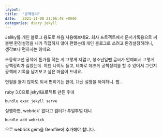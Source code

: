 ```yaml
---
layout: 
title:  "공책정리"
date:   2021-11-08 21:06:48 +0900
categories: diary jekyll
---
```


Jellky를 개인 블로그 용도로 처음 사용해보네요.
회사 프로젝트에서 문서기록용으로 써볼땐 환경설정을 내가 직접하지 않아 편했는데
개인 블로그로 쓰려고 환경설정하려니, 생각보다 편하지는 않네요.

초등학교땐 공책에 뭔가를 적는 게 그렇게 지겹고, 청소년일땐 글씨가 안예뻐서 그렇게 공책정리가 싫었는데.
이젠 나이도 들고, 테마로 예쁘게 공책정리를 할 수 있어서 그런지 공책에 기록을 남겨보고 싶은 마음이 드네요.

연필을 들지 않아도 되서 편하기는 한데, 대신 설정을 해야하니. 쩝..

ruby 3.0으로 jekyll프로젝트 만든 후에

    bundle exec jekyll serve

실행하면, webrick` 없다고 컴터가 투덜투덜 대니 

    bundle add webrick

으로 webrick gem을 Gemfile에 추가해야 합니다.

